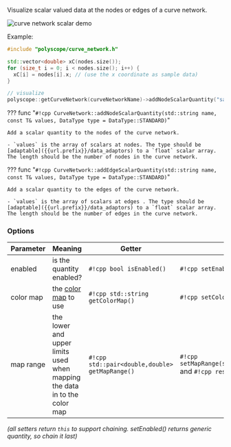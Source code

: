 Visualize scalar valued data at the nodes or edges of a curve network.

![curve network scalar demo]({{url.prefix}}/media/curve_network_scalar.jpeg)

Example:
```cpp
#include "polyscope/curve_network.h"

std::vector<double> xC(nodes.size());
for (size_t i = 0; i < nodes.size(); i++) {
  xC[i] = nodes[i].x; // (use the x coordinate as sample data)
}

// visualize
polyscope::getCurveNetwork(curveNetworkName)->addNodeScalarQuantity("sample value", xC);
```

??? func "`#!cpp CurveNetwork::addNodeScalarQuantity(std::string name, const T& values, DataType type = DataType::STANDARD)`"

    Add a scalar quantity to the nodes of the curve network.

    - `values` is the array of scalars at nodes. The type should be [adaptable]({{url.prefix}}/data_adaptors) to a `float` scalar array. The length should be the number of nodes in the curve network.



??? func "`#!cpp CurveNetwork::addEdgeScalarQuantity(std::string name, const T& values, DataType type = DataType::STANDARD)`"

    Add a scalar quantity to the edges of the curve network.

    - `values` is the array of scalars at edges . The type should be [adaptable]({{url.prefix}}/data_adaptors) to a `float` scalar array. The length should be the number of edges in the curve network.


### Options

**Parameter** | **Meaning** | **Getter** | **Setter** | **Persistent?**
--- | --- | --- | --- | ---
enabled | is the quantity enabled? | `#!cpp bool isEnabled()` | `#!cpp setEnabled(bool newVal)` | [yes]({{url.prefix}}/basics/parameters/#persistent-values)
color map | the [color map]({{url.prefix}}/features/color_maps) to use | `#!cpp std::string getColorMap()` | `#!cpp setColorMap(std::string newMap)` | [yes]({{url.prefix}}/basics/parameters/#persistent-values)
map range | the lower and upper limits used when mapping the data in to the color map| `#!cpp std::pair<double,double> getMapRange()` | `#!cpp setMapRange(std::pair<double,double>)` and `#!cpp resetMapRange()`| no

_(all setters return `this` to support chaining. setEnabled() returns generic quantity, so chain it last)_

